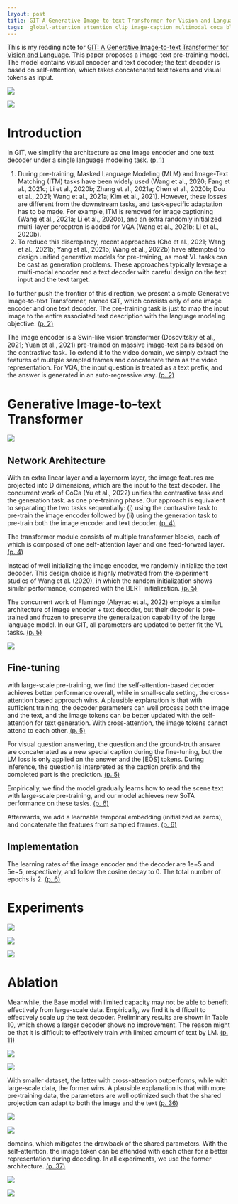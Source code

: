 ```yaml
---
layout: post
title: GIT A Generative Image-to-text Transformer for Vision and Language
tags:  global-attention attention clip image-caption multimodal coca blip vqa cross-attenion deep-learning git swin-transformer flamingo
---
```


This is my reading note for [GIT: A Generative Image-to-text Transformer for Vision and Language](https://github.com/microsoft/GenerativeImage2Text). This paper proposes a image-text pre-training model. The model contains visual encoder and text decoder; the text decoder is based on self-attention, which takes concatenated text tokens and visual tokens as input.

![](https://raw.githubusercontent.com/zhangtemplar/zhangtemplar.github.io/master/uPic/wangGITGenerativeImagetotext2022-1-x68-y83.png) 

![](https://raw.githubusercontent.com/zhangtemplar/zhangtemplar.github.io/master/uPic/wangGITGenerativeImagetotext2022-2-x63-y480.png) 

# Introduction
In GIT, we simplify the architecture as one image encoder and one text decoder under a single language modeling task. [(p. 1)](zotero://open-pdf/library/items/VEMV3KCF?page=1&annotation=ECKJ834I)

1. During pre-training, Masked Language Modeling (MLM) and Image-Text Matching (ITM) tasks have been widely used (Wang et al., 2020; Fang et al., 2021c; Li et al., 2020b; Zhang et al., 2021a; Chen et al., 2020b; Dou et al., 2021; Wang et al., 2021a; Kim et al., 2021). However, these losses are different from the downstream tasks, and task-specific adaptation has to be made. For example, ITM is removed for image captioning (Wang et al., 2021a; Li et al., 2020b), and an extra randomly initialized multi-layer perceptron is added for VQA (Wang et al., 2021b; Li et al., 2020b). 
2. To reduce this discrepancy, recent approaches (Cho et al., 2021; Wang et al., 2021b; Yang et al., 2021b; Wang et al., 2022b) have attempted to design unified generative models for pre-training, as most VL tasks can be cast as generation problems. These approaches typically leverage a multi-modal encoder and a text decoder with careful design on the text input and the text target. 

To further push the frontier of this direction, we present a simple Generative Image-to-text Transformer, named GIT, which consists only of one image encoder and one text decoder. The pre-training task is just to map the input image to the entire associated text description with the language modeling objective. [(p. 2)](zotero://open-pdf/library/items/VEMV3KCF?page=2&annotation=H67JUTLX)

The image encoder is a Swin-like vision transformer (Dosovitskiy et al., 2021; Yuan et al., 2021) pre-trained on massive image-text pairs based on the contrastive task. To extend it to the video domain, we simply extract the features of multiple sampled frames and concatenate them as the video representation. For VQA, the input question is treated as a text prefix, and the answer is generated in an auto-regressive way. [(p. 2)](zotero://open-pdf/library/items/VEMV3KCF?page=2&annotation=FGURKZMF)

# Generative Image-to-text Transformer
![](https://raw.githubusercontent.com/zhangtemplar/zhangtemplar.github.io/master/uPic/wangGITGenerativeImagetotext2022-4-x67-y418.png) 

## Network Architecture
With an extra linear layer and a layernorm layer, the image features are projected into D dimensions, which are the input to the text decoder. The concurrent work of CoCa (Yu et al., 2022) unifies the contrastive task and the generation task. as one pre-training phase. Our approach is equivalent to separating the two tasks sequentially: (i) using the contrastive task to pre-train the image encoder followed by (ii) using the generation task to pre-train both the image encoder and text decoder. [(p. 4)](zotero://open-pdf/library/items/VEMV3KCF?page=4&annotation=JPQBCFIS)

The transformer module consists of multiple transformer blocks, each of which is composed of one self-attention layer and one feed-forward layer. [(p. 4)](zotero://open-pdf/library/items/VEMV3KCF?page=4&annotation=VG3EW3MJ)

Instead of well initializing the image encoder, we randomly initialize the text decoder. This design choice is highly motivated from the experiment studies of Wang et al. (2020), in which the random initialization shows similar performance, compared with the BERT initialization. [(p. 5)](zotero://open-pdf/library/items/VEMV3KCF?page=5&annotation=SQQDJHH4)

The concurrent work of Flamingo (Alayrac et al., 2022) employs a similar architecture of image encoder + text decoder, but their decoder is pre-trained and frozen to preserve the generalization capability of the large language model. In our GIT, all parameters are updated to better fit the VL tasks. [(p. 5)](zotero://open-pdf/library/items/VEMV3KCF?page=5&annotation=FWZUXJK8)

![](https://raw.githubusercontent.com/zhangtemplar/zhangtemplar.github.io/master/uPic/wangGITGenerativeImagetotext2022-5-x393-y449.png) 

## Fine-tuning
with large-scale pre-training, we find the self-attention-based decoder achieves better performance overall, while in small-scale setting, the cross-attention based approach wins. A plausible explanation is that with sufficient training, the decoder parameters can well process both the image and the text, and the image tokens can be better updated with the self-attention for text generation. With cross-attention, the image tokens cannot attend to each other. [(p. 5)](zotero://open-pdf/library/items/VEMV3KCF?page=5&annotation=Q2F5JYVG)

For visual question answering, the question and the ground-truth answer are concatenated as a new special caption during the fine-tuning, but the LM loss is only applied on the answer and the [EOS] tokens. During inference, the question is interpreted as the caption prefix and the completed part is the prediction. [(p. 5)](zotero://open-pdf/library/items/VEMV3KCF?page=5&annotation=YWDGU4P4)

Empirically, we find the model gradually learns how to read the scene text with large-scale pre-training, and our model achieves new SoTA performance on these tasks. [(p. 6)](zotero://open-pdf/library/items/VEMV3KCF?page=6&annotation=79FIYL2E)

Afterwards, we add a learnable temporal embedding (initialized as zeros), and concatenate the features from sampled frames. [(p. 6)](zotero://open-pdf/library/items/VEMV3KCF?page=6&annotation=JNTH46BI)

## Implementation
The learning rates of the image encoder and the decoder are 1e−5 and 5e−5, respectively, and follow the cosine decay to 0. The total number of epochs is 2. [(p. 6)](zotero://open-pdf/library/items/VEMV3KCF?page=6&annotation=ZNRMRFR5)

# Experiments
![](https://raw.githubusercontent.com/zhangtemplar/zhangtemplar.github.io/master/uPic/wangGITGenerativeImagetotext2022-7-x70-y450.png) 

![](https://raw.githubusercontent.com/zhangtemplar/zhangtemplar.github.io/master/uPic/wangGITGenerativeImagetotext2022-7-x149-y353.png) 

![](https://raw.githubusercontent.com/zhangtemplar/zhangtemplar.github.io/master/uPic/wangGITGenerativeImagetotext2022-8-x69-y342.png) 

# Ablation
Meanwhile, the Base model with limited capacity may not be able to benefit effectively from large-scale data. Empirically, we find it is difficult to effectively scale up the text decoder. Preliminary results are shown in Table 10, which shows a larger decoder shows no improvement. The reason might be that it is difficult to effectively train with limited amount of text by LM. [(p. 11)](zotero://open-pdf/library/items/VEMV3KCF?page=11&annotation=GTZWKIWL)

![](https://raw.githubusercontent.com/zhangtemplar/zhangtemplar.github.io/master/uPic/wangGITGenerativeImagetotext2022-11-x72-y559.png) 

![](https://raw.githubusercontent.com/zhangtemplar/zhangtemplar.github.io/master/uPic/wangGITGenerativeImagetotext2022-11-x68-y444.png) 

With smaller dataset, the latter with cross-attention outperforms, while with large-scale data, the former wins. A plausible explanation is that with more pre-training data, the parameters are well optimized such that the shared projection can adapt to both the image and the text [(p. 36)](zotero://open-pdf/library/items/VEMV3KCF?page=36&annotation=67NWBIEY)

![](https://raw.githubusercontent.com/zhangtemplar/zhangtemplar.github.io/master/uPic/wangGITGenerativeImagetotext2022-36-x66-y57.png) 

![](https://raw.githubusercontent.com/zhangtemplar/zhangtemplar.github.io/master/uPic/wangGITGenerativeImagetotext2022-37-x68-y298.png) 

domains, which mitigates the drawback of the shared parameters. With the self-attention, the image token can be attended with each other for a better representation during decoding. In all experiments, we use the former architecture. [(p. 37)](zotero://open-pdf/library/items/VEMV3KCF?page=37&annotation=6RTN3FXD)

![](https://raw.githubusercontent.com/zhangtemplar/zhangtemplar.github.io/master/uPic/wangGITGenerativeImagetotext2022-38-x68-y609.png) 

![](https://raw.githubusercontent.com/zhangtemplar/zhangtemplar.github.io/master/uPic/wangGITGenerativeImagetotext2022-38-x64-y302.png)

